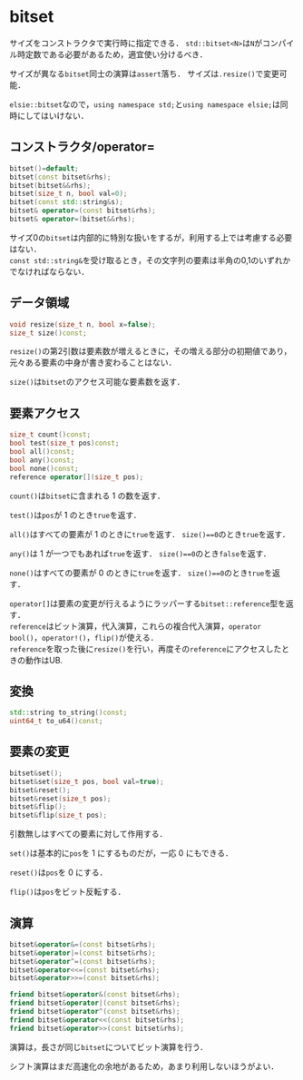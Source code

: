 # bitset
サイズをコンストラクタで実行時に指定できる． `std::bitset<N>`は`N`がコンパイル時定数である必要があるため，適宜使い分けるべき．

サイズが異なる`bitset`同士の演算は`assert`落ち．
サイズは`.resize()`で変更可能．

`elsie::bitset`なので，`using namespace std;`と`using namespace elsie;`は同時にしてはいけない．

## コンストラクタ/operator=
```C++
bitset()=default;
bitset(const bitset&rhs);
bitset(bitset&&rhs);
bitset(size_t n, bool val=0);
bitset(const std::string&s);
bitset& operator=(const bitset&rhs);
bitset& operator=(bitset&&rhs);
```
サイズ0の`bitset`は内部的に特別な扱いをするが，利用する上では考慮する必要はない．  
`const std::string&`を受け取るとき，その文字列の要素は半角の0,1のいずれかでなければならない．

## データ領域
```C++
void resize(size_t n, bool x=false);
size_t size()const;
```
`resize()`の第2引数は要素数が増えるときに，その増える部分の初期値であり，元々ある要素の中身が書き変わることはない．

`size()`は`bitset`のアクセス可能な要素数を返す．

## 要素アクセス
```C++
size_t count()const;
bool test(size_t pos)const;
bool all()const;
bool any()const;
bool none()const;
reference operator[](size_t pos);
```
`count()`は`bitset`に含まれる $1$ の数を返す．

`test()`は`pos`が $1$ のとき`true`を返す．

`all()`はすべての要素が $1$ のときに`true`を返す．
`size()==0`のとき`true`を返す．

`any()`は $1$ が一つでもあれば`true`を返す．
`size()==0`のとき`false`を返す．

`none()`はすべての要素が $0$ のときに`true`を返す．
`size()==0`のとき`true`を返す．

`operator[]`は要素の変更が行えるようにラッパーする`bitset::reference`型を返す．  
`reference`はビット演算，代入演算，これらの複合代入演算，`operator bool()`，`operator!()`，`flip()`が使える．  
`reference`を取った後に`resize()`を行い，再度その`reference`にアクセスしたときの動作はUB.


## 変換
```C++
std::string to_string()const;
uint64_t to_u64()const;
```

## 要素の変更
```C++
bitset&set();
bitset&set(size_t pos, bool val=true);
bitset&reset();
bitset&reset(size_t pos);
bitset&flip();
bitset&flip(size_t pos);
```
引数無しはすべての要素に対して作用する．

`set()`は基本的に`pos`を $1$ にするものだが，一応 $0$ にもできる．

`reset()`は`pos`を $0$ にする．

`flip()`は`pos`をビット反転する．

## 演算
```C++
bitset&operator&=(const bitset&rhs);
bitset&operator|=(const bitset&rhs);
bitset&operator^=(const bitset&rhs);
bitset&operator<<=(const bitset&rhs);
bitset&operator>>=(const bitset&rhs);

friend bitset&operator&(const bitset&rhs);
friend bitset&operator|(const bitset&rhs);
friend bitset&operator^(const bitset&rhs);
friend bitset&operator<<(const bitset&rhs);
friend bitset&operator>>(const bitset&rhs);
```
演算は，長さが同じ`bitset`についてビット演算を行う．

シフト演算はまだ高速化の余地があるため，あまり利用しないほうがよい．
